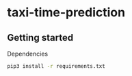 # taxi-time-prediction

## Getting started

Dependencies

```bash
pip3 install -r requirements.txt
```


